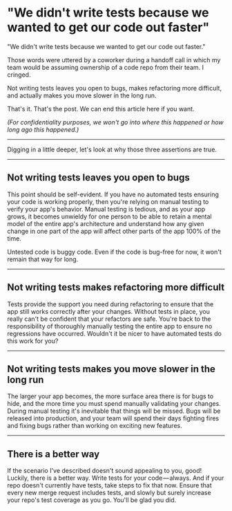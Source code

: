 # "We didn't write tests because we wanted to get our code out faster"

"We didn't write tests because we wanted to get our code out faster."

Those words were uttered by a coworker during a handoff call in which my team would be assuming ownership of a code repo from their team. I cringed.

Not writing tests leaves you open to bugs, makes refactoring more difficult, and actually makes you move slower in the long run.

That's it. That's the post. We can end this article here if you want.

*(For confidentiality purposes, we won't go into where this happened or how long ago this happened.)*

---

Digging in a little deeper, let's look at why those three assertions are true.

---

## Not writing tests leaves you open to bugs

This point should be self-evident. If you have no automated tests ensuring your code is working properly, then you're relying on manual testing to verify your app's behavior. Manual testing is tedious, and as your app grows, it becomes unwieldy for one person to be able to retain a mental model of the entire app's architecture and understand how any given change in one part of the app will affect other parts of the app 100% of the time.

Untested code is buggy code. Even if the code is bug-free for now, it won't remain that way for long.

---

## Not writing tests makes refactoring more difficult

Tests provide the support you need during refactoring to ensure that the app still works correctly after your changes. Without tests in place, you really can't be confident that your refactors are safe. You're back to the responsibility of thoroughly manually testing the entire app to ensure no regressions have occurred. Wouldn't it be nicer to have automated tests do this work for you?

---

## Not writing tests makes you move slower in the long run

The larger your app becomes, the more surface area there is for bugs to hide, and the more time you must spend manually validating your changes. During manual testing it's inevitable that things will be missed. Bugs will be released into production, and your team will spend their days fighting fires and fixing bugs rather than working on exciting new features.

---

## There is a better way

If the scenario I've described doesn't sound appealing to you, good! Luckily, there is a better way. Write tests for your code –– always. And if your repo doesn't currently have tests, take steps to fix that now. Ensure that every new merge request includes tests, and slowly but surely increase your repo's test coverage as you go. You'll be glad you did.
